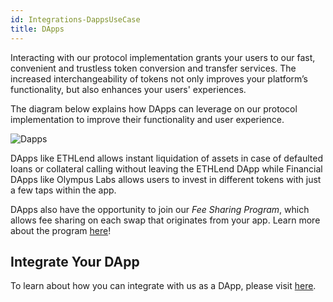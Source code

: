 ```yaml
---
id: Integrations-DappsUseCase
title: DApps
---
```

Interacting with our protocol implementation grants your users to our fast, convenient and trustless token conversion and transfer services. The increased interchangeability of tokens not only improves your platform’s functionality, but also enhances your users' experiences.

The diagram below explains how DApps can leverage on our protocol implementation to improve their functionality and user experience.

![Dapps](/uploads/dapps.png "DApps")

DApps like ETHLend allows instant liquidation of assets in case of defaulted loans or collateral calling without leaving the ETHLend DApp while Financial DApps like Olympus Labs allows users to invest in different tokens with just a few taps within the app.

DApps also have the opportunity to join our *Fee Sharing Program*, which allows fee sharing on each swap that originates from your app. Learn more about the program [here](integrations-feesharing.md)!

## Integrate Your DApp 
To learn about how you can integrate with us as a DApp, please visit [here](integrations-dappsguide.md).

